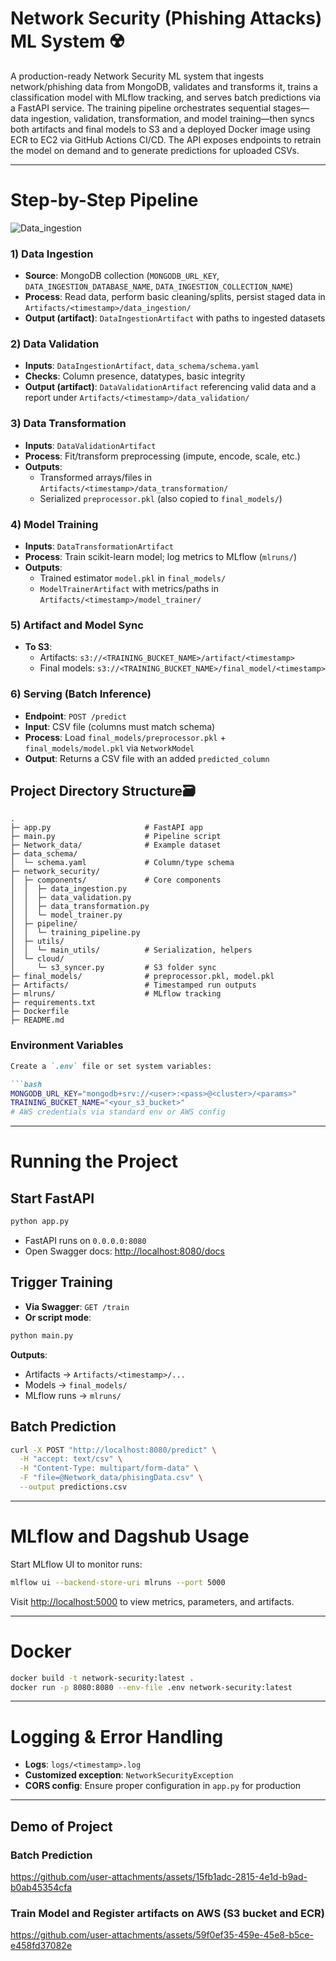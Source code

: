 # Network Security (Phishing Attacks) ML System ☢️

A production-ready Network Security ML system that ingests network/phishing data from MongoDB, validates and transforms it, trains a classification model with MLflow tracking, and serves batch predictions via a FastAPI service. The training pipeline orchestrates sequential stages—data ingestion, validation, transformation, and model training—then syncs both artifacts and final models to S3 and a deployed Docker image using ECR to EC2 via GitHub Actions CI/CD. The API exposes endpoints to retrain the model on demand and to generate predictions for uploaded CSVs.

---

# **Step-by-Step Pipeline**
![Data_ingestion](https://github.com/user-attachments/assets/ed5216ec-c88a-4a60-9d20-04354fdf2191)

### 1) Data Ingestion
- **Source**: MongoDB collection (`MONGODB_URL_KEY`, `DATA_INGESTION_DATABASE_NAME`, `DATA_INGESTION_COLLECTION_NAME`)
- **Process**: Read data, perform basic cleaning/splits, persist staged data in `Artifacts/<timestamp>/data_ingestion/`
- **Output (artifact)**: `DataIngestionArtifact` with paths to ingested datasets

### 2) Data Validation
- **Inputs**: `DataIngestionArtifact`, `data_schema/schema.yaml`
- **Checks**: Column presence, datatypes, basic integrity
- **Output (artifact)**: `DataValidationArtifact` referencing valid data and a report under `Artifacts/<timestamp>/data_validation/`

### 3) Data Transformation
- **Inputs**: `DataValidationArtifact`
- **Process**: Fit/transform preprocessing (impute, encode, scale, etc.)
- **Outputs**:
  - Transformed arrays/files in `Artifacts/<timestamp>/data_transformation/`
  - Serialized `preprocessor.pkl` (also copied to `final_models/`)

### 4) Model Training
- **Inputs**: `DataTransformationArtifact`
- **Process**: Train scikit-learn model; log metrics to MLflow (`mlruns/`)
- **Outputs**:
  - Trained estimator `model.pkl` in `final_models/`
  - `ModelTrainerArtifact` with metrics/paths in `Artifacts/<timestamp>/model_trainer/`

### 5) Artifact and Model Sync
- **To S3**:
  - Artifacts: `s3://<TRAINING_BUCKET_NAME>/artifact/<timestamp>`
  - Final models: `s3://<TRAINING_BUCKET_NAME>/final_model/<timestamp>`

### 6) Serving (Batch Inference)
- **Endpoint**: `POST /predict`
- **Input**: CSV file (columns must match schema)
- **Process**: Load `final_models/preprocessor.pkl` + `final_models/model.pkl` via `NetworkModel`
- **Output**: Returns a CSV file with an added `predicted_column`

## Project Directory Structure🗃️
```
.
├─ app.py                     # FastAPI app
├─ main.py                    # Pipeline script
├─ Network_data/              # Example dataset
├─ data_schema/
│  └─ schema.yaml             # Column/type schema
├─ network_security/
│  ├─ components/             # Core components
│  │  ├─ data_ingestion.py
│  │  ├─ data_validation.py
│  │  ├─ data_transformation.py
│  │  └─ model_trainer.py
│  ├─ pipeline/
│  │  └─ training_pipeline.py
│  ├─ utils/
│  │  └─ main_utils/          # Serialization, helpers
│  └─ cloud/
│     └─ s3_syncer.py         # S3 folder sync
├─ final_models/              # preprocessor.pkl, model.pkl
├─ Artifacts/                 # Timestamped run outputs
├─ mlruns/                    # MLflow tracking
├─ requirements.txt
├─ Dockerfile
├─ README.md

```
### Environment Variables
````markdown
Create a `.env` file or set system variables:

```bash
MONGODB_URL_KEY="mongodb+srv://<user>:<pass>@<cluster>/<params>"
TRAINING_BUCKET_NAME="<your_s3_bucket>"
# AWS credentials via standard env or AWS config
````

---

# Running the Project

## Start FastAPI

```bash
python app.py
```

* FastAPI runs on `0.0.0.0:8080`
* Open Swagger docs: [http://localhost:8080/docs](http://localhost:8080/docs)

## Trigger Training

* **Via Swagger**: `GET /train`
* **Or script mode**:

```bash
python main.py
```

**Outputs**:

* Artifacts → `Artifacts/<timestamp>/...`
* Models → `final_models/`
* MLflow runs → `mlruns/`

## Batch Prediction

```bash
curl -X POST "http://localhost:8080/predict" \
  -H "accept: text/csv" \
  -H "Content-Type: multipart/form-data" \
  -F "file=@Network_data/phisingData.csv" \
  --output predictions.csv
```

---

# MLflow and Dagshub Usage

Start MLflow UI to monitor runs:

```bash
mlflow ui --backend-store-uri mlruns --port 5000
```

Visit [http://localhost:5000](http://localhost:5000) to view metrics, parameters, and artifacts.

---

# Docker

```bash
docker build -t network-security:latest .
docker run -p 8080:8080 --env-file .env network-security:latest
```

---

# Logging & Error Handling

* **Logs**: `logs/<timestamp>.log`
* **Customized exception**: `NetworkSecurityException`
* **CORS config**: Ensure proper configuration in `app.py` for production

---
## Demo of Project

### Batch Prediction
https://github.com/user-attachments/assets/15fb1adc-2815-4e1d-b9ad-b0ab45354cfa

### Train Model and Register artifacts on AWS (S3 bucket and ECR)
https://github.com/user-attachments/assets/59f0ef35-459e-45e8-b5ce-e458fd37082e




